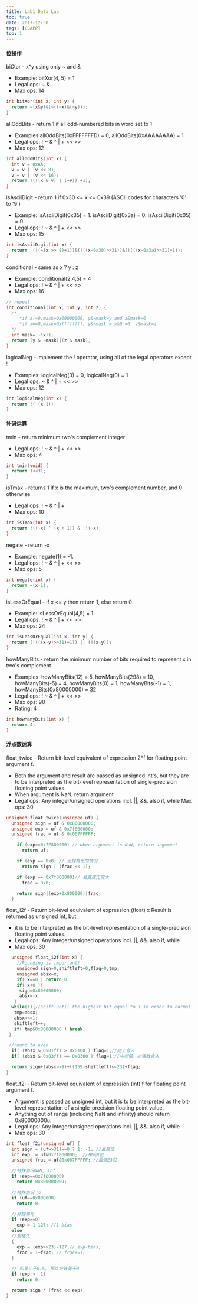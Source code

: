 ```yaml
---
title: Lab1 Data Lab
toc: true
date: 2017-12-30
tags: [CSAPP]
top: 1
---
```




#### 位操作

bitXor - x^y using only ~ and & 

* Example: bitXor(4, 5) = 1
* Legal ops: ~ &
* Max ops: 14

```C
int bitXor(int x, int y) {
  return ~(x&y)&(~((~x)&(~y)));
}
```

allOddBits - return 1 if all odd-numbered bits in word set to 1

* Examples allOddBits(0xFFFFFFFD) = 0, allOddBits(0xAAAAAAAA) = 1
* Legal ops: ! ~ & ^ | + << >>
* Max ops: 12

```C
int allOddBits(int x) {
  int v = 0xAA;
  v = v | (v << 8);
  v = v | (v << 16);
  return !(((x & v) | (~v)) +1);
}
```

isAsciiDigit - return 1 if 0x30 <= x <= 0x39 (ASCII codes for characters '0' to '9')

* Example: isAsciiDigit(0x35) = 1. isAsciiDigit(0x3a) = 0. isAsciiDigit(0x05) = 0.
* Legal ops: ! ~ & ^ | + << >>
* Max ops: 15

```C
int isAsciiDigit(int x) {
  return  (!(~(x >> 8)+1))&(!((x-0x30)>>31))&(!(((x-0x3a)>>31)+1));
}
```

conditional - same as x ? y : z 

* Example: conditional(2,4,5) = 4
* Legal ops: ! ~ & ^ | + << >>
* Max ops: 16

```C
// repeat
int conditional(int x, int y, int z) {
  /*
     *if x!=0,mask=0x00000000, y&~mask=y and z&mask=0
     *if x==0,mask=0xffffffff, y&~mask = y&0 =0; z&mask=z
  */
  int mask= ~!x+1; 
  return (y & ~mask)|(z & mask);
}
```

logicalNeg - implement the ! operator, using all of the legal operators except !

* Examples: logicalNeg(3) = 0, logicalNeg(0) = 1
* Legal ops: ~ & ^ | + << >>
* Max ops: 12

```C
int logicalNeg(int x) {
  return !(~(x-1));
}
```

#### 补码运算


tmin - return minimum two's complement integer 

* Legal ops: ! ~ & ^ | + << >>
* Max ops: 4


```C
int tmin(void) {
  return 1<<31;
}
```

isTmax - returns 1 if x is the maximum, two's complement number, and 0 otherwise 

* Legal ops: ! ~ & ^ | +
* Max ops: 10


```C
int isTmax(int x) {
  return !((~x) ^ (x + 1)) & !!(~x);
}
```

negate - return -x 

* Example: negate(1) = -1.
* Legal ops: ! ~ & ^ | + << >>
* Max ops: 5

```C
int negate(int x) {
  return ~(x-1);
}
```


isLessOrEqual - if x <= y  then return 1, else return 0 

* Example: isLessOrEqual(4,5) = 1.
* Legal ops: ! ~ & ^ | + << >>
* Max ops: 24


```C
int isLessOrEqual(int x, int y) {
  return (!(((x-y)>>31)+1)) || (!(x-y));
}
```

howManyBits - return the minimum number of bits required to represent x in two's complement

* Examples: howManyBits(12) = 5, howManyBits(298) = 10, howManyBits(-5) = 4, howManyBits(0)  = 1, howManyBits(-1) = 1, howManyBits(0x80000000) = 32
* Legal ops: ! ~ & ^ | + << >>
* Max ops: 90
* Rating: 4

```C
int howManyBits(int x) {
  return 4;
}
```

#### 浮点数运算

float_twice - Return bit-level equivalent of expression 2*f for
floating point argument f.

* Both the argument and result are passed as unsigned int's, but they are to be interpreted as the bit-level representation of single-precision floating point values.
* When argument is NaN, return argument
* Legal ops: Any integer/unsigned operations incl. ||, &&. also if, while
Max ops: 30

```C
unsigned float_twice(unsigned uf) {
  unsigned sign = uf & 0x80000000;
  unsigned exp = uf & 0x7f800000;
  unsigned frac = uf & 0x007FFFFF;

    if (exp==0x7F800000) // when argument is NaN, return argument
      return uf;

    if (exp == 0x0) // 无规格化的情况
      return sign | (frac << 1);

    if (exp == 0x7f000000)// 会变成无穷大
      frac = 0x0;

    return sign|(exp+0x800000)|frac;
  }
```

float_i2f - Return bit-level equivalent of expression (float) x
Result is returned as unsigned int, but

* it is to be interpreted as the bit-level representation of a single-precision floating point values.
* Legal ops: Any integer/unsigned operations incl. ||, &&. also if, while
* Max ops: 30

```C
  unsigned float_i2f(int x) {
    //Rounding is important!  
    unsigned sign=0,shiftleft=0,flag=0,tmp;  
    unsigned absx=x;  
    if( x==0 ) return 0;  
    if( x<0 ){  
     sign=0x80000000;  
     absx=-x;  
   }  
  while(1){//Shift until the highest bit equal to 1 in order to normalize the floating-point number  
   tmp=absx;  
   absx<<=1;  
   shiftleft++;  
   if( tmp&0x80000000 ) break;  
 }  

 //round to even
  if( (absx & 0x01ff) > 0x0100 ) flag=1;//向上舍入
  if( (absx & 0x03ff) == 0x0300 ) flag=1;//中间值，向偶数舍入

  return sign+(absx>>9)+((159-shiftleft)<<23)+flag;  
}
```


float_f2i - Return bit-level equivalent of expression (int) f
for floating point argument f.

* Argument is passed as unsigned int, but it is to be interpreted as the bit-level representation of a single-precision floating point value.
* Anything out of range (including NaN and infinity) should return 0x80000000u.
* Legal ops: Any integer/unsigned operations incl. ||, &&. also if, while
* Max ops: 30


```C
int float_f2i(unsigned uf) {
  int sign = (uf>>31)==0 ? 1: -1; //最高位
  int exp  = uf&0x7f800000;  //中间8位
  unsigned frac = uf&0x007FFFFF; //最低23位

  //特殊情况NaN, inf
  if (exp==0x7f800000)
    return 0x80000000u;

  //特殊情况：0
  if (uf==0x800000)
    return 0;

  //非规格化
  if (exp==0)
    exp = 1-127; //1-bias
  else
  //规格化
  {
    exp = (exp>>23)-127;// exp-bias;
    frac = 1+frac; // frac+=1;
  }

  // 如果小于0.5, 那么应该等于0
  if (exp < -1)
    return 0;

  return sign * (frac << exp);
}
```